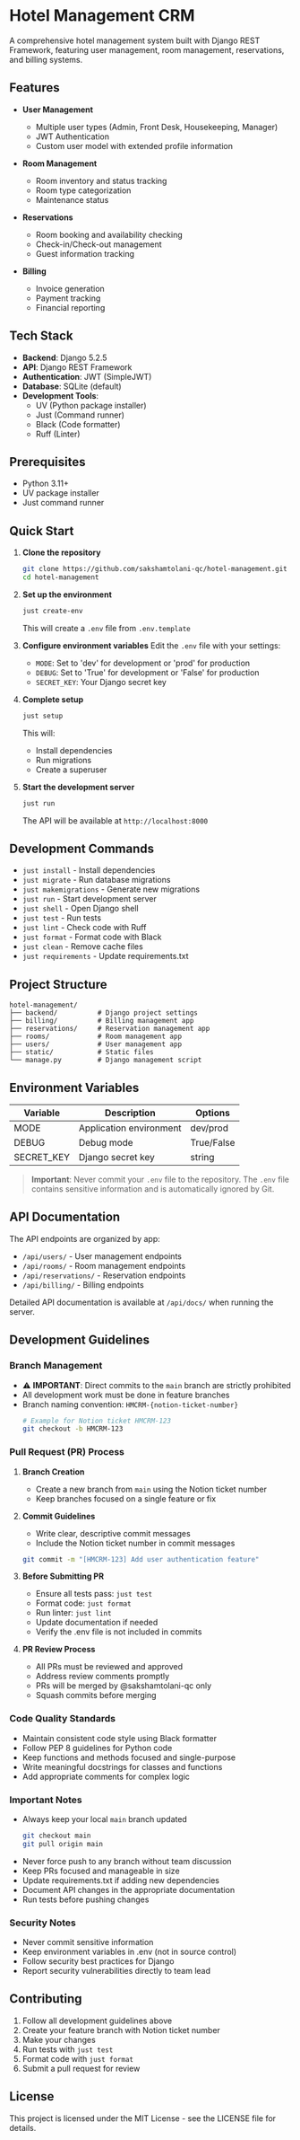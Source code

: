 # Hotel Management CRM

A comprehensive hotel management system built with Django REST Framework, featuring user management, room management, reservations, and billing systems.

## Features

- **User Management**
  - Multiple user types (Admin, Front Desk, Housekeeping, Manager)
  - JWT Authentication
  - Custom user model with extended profile information

- **Room Management**
  - Room inventory and status tracking
  - Room type categorization
  - Maintenance status

- **Reservations**
  - Room booking and availability checking
  - Check-in/Check-out management
  - Guest information tracking

- **Billing**
  - Invoice generation
  - Payment tracking
  - Financial reporting

## Tech Stack

- **Backend**: Django 5.2.5
- **API**: Django REST Framework
- **Authentication**: JWT (SimpleJWT)
- **Database**: SQLite (default)
- **Development Tools**: 
  - UV (Python package installer)
  - Just (Command runner)
  - Black (Code formatter)
  - Ruff (Linter)

## Prerequisites

- Python 3.11+
- UV package installer
- Just command runner

## Quick Start

1. **Clone the repository**
   ```bash
   git clone https://github.com/sakshamtolani-qc/hotel-management.git
   cd hotel-management
   ```

2. **Set up the environment**
   ```bash
   just create-env
   ```
   This will create a `.env` file from `.env.template`

3. **Configure environment variables**
   Edit the `.env` file with your settings:
   - `MODE`: Set to 'dev' for development or 'prod' for production
   - `DEBUG`: Set to 'True' for development or 'False' for production
   - `SECRET_KEY`: Your Django secret key

4. **Complete setup**
   ```bash
   just setup
   ```
   This will:
   - Install dependencies
   - Run migrations
   - Create a superuser

5. **Start the development server**
   ```bash
   just run
   ```
   The API will be available at `http://localhost:8000`

## Development Commands

- `just install` - Install dependencies
- `just migrate` - Run database migrations
- `just makemigrations` - Generate new migrations
- `just run` - Start development server
- `just shell` - Open Django shell
- `just test` - Run tests
- `just lint` - Check code with Ruff
- `just format` - Format code with Black
- `just clean` - Remove cache files
- `just requirements` - Update requirements.txt

## Project Structure

```
hotel-management/
├── backend/          # Django project settings
├── billing/          # Billing management app
├── reservations/     # Reservation management app
├── rooms/            # Room management app
├── users/            # User management app
├── static/           # Static files
└── manage.py         # Django management script
```

## Environment Variables

| Variable    | Description                     | Options        |
|-------------|---------------------------------|----------------|
| MODE        | Application environment         | dev/prod       |
| DEBUG       | Debug mode                      | True/False     |
| SECRET_KEY  | Django secret key              | string         |

> **Important**: Never commit your `.env` file to the repository. The `.env` file contains sensitive information and is automatically ignored by Git.

## API Documentation

The API endpoints are organized by app:

- `/api/users/` - User management endpoints
- `/api/rooms/` - Room management endpoints
- `/api/reservations/` - Reservation endpoints
- `/api/billing/` - Billing endpoints

Detailed API documentation is available at `/api/docs/` when running the server.

## Development Guidelines

### Branch Management
- ⚠️ **IMPORTANT**: Direct commits to the `main` branch are strictly prohibited
- All development work must be done in feature branches
- Branch naming convention: `HMCRM-{notion-ticket-number}`
  ```bash
  # Example for Notion ticket HMCRM-123
  git checkout -b HMCRM-123
  ```

### Pull Request (PR) Process
1. **Branch Creation**
   - Create a new branch from `main` using the Notion ticket number
   - Keep branches focused on a single feature or fix

2. **Commit Guidelines**
   - Write clear, descriptive commit messages
   - Include the Notion ticket number in commit messages
   ```bash
   git commit -m "[HMCRM-123] Add user authentication feature"
   ```

3. **Before Submitting PR**
   - Ensure all tests pass: `just test`
   - Format code: `just format`
   - Run linter: `just lint`
   - Update documentation if needed
   - Verify the .env file is not included in commits

4. **PR Review Process**
   - All PRs must be reviewed and approved
   - Address review comments promptly
   - PRs will be merged by @sakshamtolani-qc only
   - Squash commits before merging

### Code Quality Standards
- Maintain consistent code style using Black formatter
- Follow PEP 8 guidelines for Python code
- Keep functions and methods focused and single-purpose
- Write meaningful docstrings for classes and functions
- Add appropriate comments for complex logic

### Important Notes
- Always keep your local `main` branch updated
  ```bash
  git checkout main
  git pull origin main
  ```
- Never force push to any branch without team discussion
- Keep PRs focused and manageable in size
- Update requirements.txt if adding new dependencies
- Document API changes in the appropriate documentation
- Run tests before pushing changes

### Security Notes
- Never commit sensitive information
- Keep environment variables in .env (not in source control)
- Follow security best practices for Django
- Report security vulnerabilities directly to team lead

## Contributing

1. Follow all development guidelines above
2. Create your feature branch with Notion ticket number
3. Make your changes
4. Run tests with `just test`
5. Format code with `just format`
6. Submit a pull request for review

## License

This project is licensed under the MIT License - see the LICENSE file for details.
